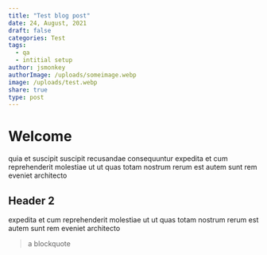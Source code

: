 ```yaml
---
title: "Test blog post"
date: 24, August, 2021
draft: false
categories: Test
tags:
  - qa
  - intitial setup
author: jsmonkey
authorImage: /uploads/someimage.webp
image: /uploads/test.webp
share: true
type: post
---
```


# Welcome

quia et suscipit suscipit recusandae consequuntur expedita et cum reprehenderit molestiae ut ut quas totam nostrum rerum est autem sunt rem eveniet architecto

## Header 2

expedita et cum reprehenderit molestiae ut ut quas totam nostrum rerum est autem sunt rem eveniet architecto

> a blockquote

